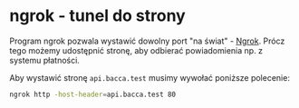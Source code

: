 # ngrok - tunel do strony

Program ngrok pozwala wystawić dowolny port "na świat" - [Ngrok](Ngrok.md).
Prócz tego możemy udostępnić stronę, aby odbierać powiadomienia np. z systemu płatności.

Aby wystawić stronę `api.bacca.test` musimy wywołać poniższe polecenie:

``` bash
ngrok http -host-header=api.bacca.test 80
```
